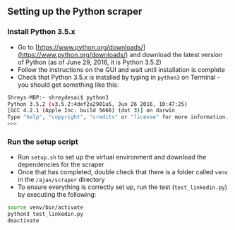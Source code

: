 ## Setting up the Python scraper

### Install Python 3.5.x

- Go to [https://www.python.org/downloads/](https://www.python.org/downloads/) and download the latest version of Python (as of June 29, 2016, it is Python 3.5.2)
- Follow the instructions on the GUI and wait until installation is complete
- Check that Python 3.5.x is installed by typing in `python3` on Terminal - you should get something like this:

```sh
Shreys-MBP:~ shreydesai$ python3
Python 3.5.2 (v3.5.2:4def2a2901a5, Jun 26 2016, 10:47:25)
[GCC 4.2.1 (Apple Inc. build 5666) (dot 3)] on darwin
Type "help", "copyright", "credits" or "license" for more information.
>>>
```

### Run the setup script

- Run `setup.sh` to set up the virtual environment and download the dependencies for the scraper
- Once that has completed, double check that there is a folder called `venv` in the `/ajax/scraper` directory
- To ensure everything is correctly set up, run the test (`test_linkedin.py`) by executing the following:

```sh
source venv/bin/activate
python3 test_linkedin.py
deactivate
```
